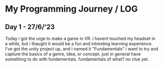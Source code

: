 # My Programming Journey / LOG
## Day 1 - 27/6/'23
Today i got the urge to make a game in VR. i havent touched my headset in a while, but i thaught it would be a fun and intresting learning experience.
I've got the unity project up, and i named it "Fundamentals" i want to try and capture the basics of a genre, idea, or concept. just in general have something to do with fundementals. fundamentals of what? no clue yet.
